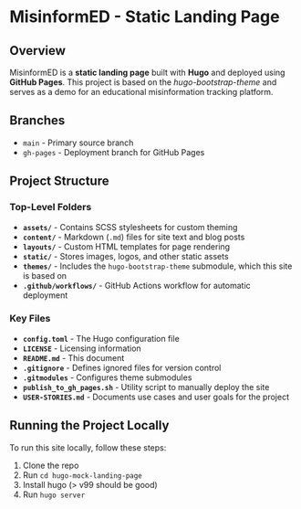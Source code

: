 # MisinformED - Static Landing Page  

## **Overview**

MisinformED is a **static landing page** built with **Hugo** and deployed using **GitHub Pages**. This project is based on the *hugo-bootstrap-theme* and serves as a demo for an educational misinformation tracking platform.  

## **Branches**

- `main` - Primary source branch  
- `gh-pages` - Deployment branch for GitHub Pages  

## **Project Structure**  

### **Top-Level Folders**

- **`assets/`** - Contains SCSS stylesheets for custom theming  
- **`content/`** - Markdown (`.md`) files for site text and blog posts  
- **`layouts/`** - Custom HTML templates for page rendering  
- **`static/`** - Stores images, logos, and other static assets  
- **`themes/`** - Includes the `hugo-bootstrap-theme` submodule, which this site is based on  
- **`.github/workflows/`** - GitHub Actions workflow for automatic deployment  

### **Key Files**

- **`config.toml`** - The Hugo configuration file  
- **`LICENSE`** - Licensing information  
- **`README.md`** - This document  
- **`.gitignore`** - Defines ignored files for version control  
- **`.gitmodules`** - Configures theme submodules  
- **`publish_to_gh_pages.sh`** - Utility script to manually deploy the site  
- **`USER-STORIES.md`** - Documents use cases and user goals for the project  

## **Running the Project Locally**  

To run this site locally, follow these steps:  

1. Clone the repo
2. Run `cd hugo-mock-landing-page`
3. Install hugo (> v99 should be good)
4. Run `hugo server`
